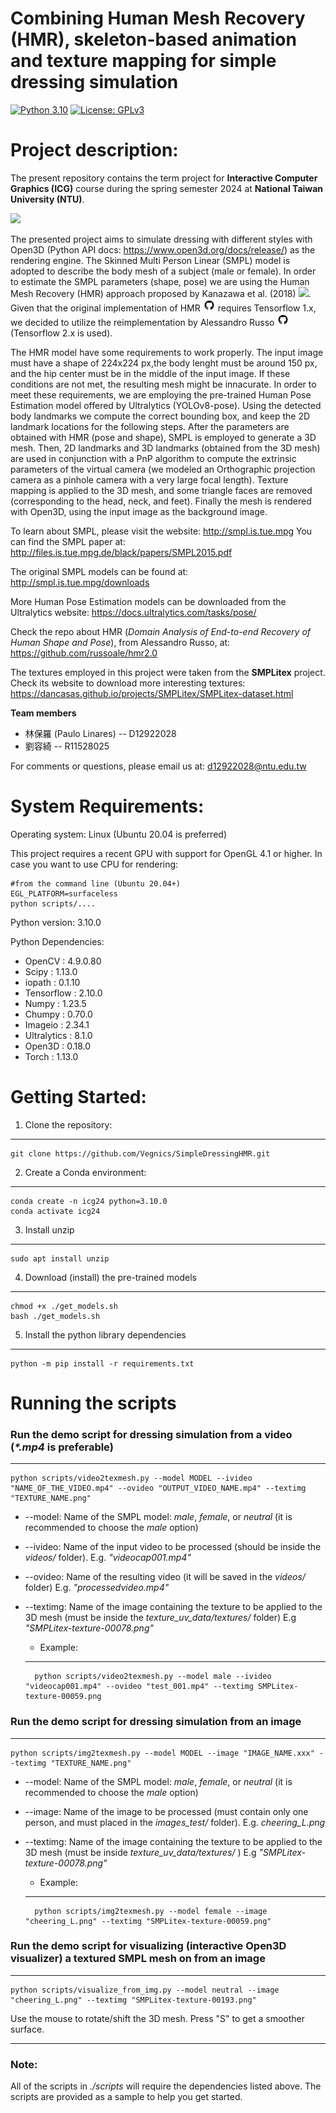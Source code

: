# Combining Human Mesh Recovery (HMR), skeleton-based animation and texture mapping for simple dressing simulation

[![Python 3.10](https://img.shields.io/badge/python-+3.10-blue.svg)]()
[![License: GPLv3](https://img.shields.io/badge/License-GPLv3-yellow.svg)](LICENSE)

Project description:
========
The present repository contains the term project for **Interactive Computer Graphics (ICG)** course during the spring semester 2024 at **National Taiwan University (NTU)**.

<img src="./imgs/results_1.gif" height="400">

The presented project aims to simulate dressing with different styles with Open3D (Python API docs: https://www.open3d.org/docs/release/) as the rendering engine. The Skinned Multi Person Linear (SMPL) model is adopted to describe the body mesh of a subject (male or female). In order to estimate the SMPL parameters (shape, pose) we are using the Human Mesh Recovery (HMR) approach proposed by Kanazawa et al. (2018) <a href="https://openaccess.thecvf.com/content_cvpr_2018/html/Kanazawa_End-to-End_Recovery_of_CVPR_2018_paper.html" alt="Releases"><img src="https://img.shields.io/badge/[paper]-8A2BE2"/></a>. Given that the original implementation of HMR <a href="https://github.com/akanazawa/hmr" alt="Forks"><img src="imgs/github.png" alt="drawing" width=20/></a> requires Tensorflow 1.x, we decided to utilize the reimplementation by Alessandro Russo <a href="https://github.com/russoale/hmr2.0" alt="Forks"><img src="imgs/github.png" alt="drawing" width=20/></a> (Tensorflow 2.x is used). 

The HMR model have some requirements to work properly. The input image must have a shape of 224x224 px,the body lenght must be around 150 px, and the hip center must be in the middle of the input image. If these conditions are not met, the resulting mesh might be innacurate. In order to meet these requirements, we are employing the pre-trained Human Pose Estimation model offered by Ultralytics (YOLOv8-pose). Using the detected body landmarks we compute the correct bounding box, and keep the 2D landmark locations for the following steps.  After the parameters are obtained with HMR (pose and shape), SMPL is employed to generate a 3D mesh. Then, 2D landmarks and 3D landmarks (obtained from the 3D mesh) are used in conjunction with a PnP algorithm to compute the extrinsic parameters of the virtual camera (we modeled an Orthographic projection camera as a pinhole camera with a very large focal length). Texture mapping is applied to the 3D mesh, and some triangle faces are removed (corresponding to the head, neck, and feet). Finally the mesh is rendered with Open3D, using the input image as the background image.   


To learn about SMPL, please visit the website: http://smpl.is.tue.mpg
You can find the SMPL paper at: http://files.is.tue.mpg.de/black/papers/SMPL2015.pdf

The original SMPL models can be found at: http://smpl.is.tue.mpg/downloads

More Human Pose Estimation models can be downloaded from the Ultralytics website: https://docs.ultralytics.com/tasks/pose/

Check the repo about HMR (*Domain Analysis of End-to-end Recovery of Human Shape and Pose*), from Alessandro Russo, at: https://github.com/russoale/hmr2.0

The textures employed in this project were taken from the **SMPLitex** project. Check its website to download more interesting textures: https://dancasas.github.io/projects/SMPLitex/SMPLitex-dataset.html
 



**Team members**
- 林保羅 (Paulo Linares) -- D12922028
- 劉容綺 -- R11528025

For comments or questions, please email us at: d12922028@ntu.edu.tw



System Requirements:
====================
Operating system: Linux (Ubuntu 20.04 is preferred)

This project requires a recent GPU with support for OpenGL 4.1 or higher. In case you want to use CPU for rendering:

	#from the command line (Ubuntu 20.04+)
	EGL_PLATFORM=surfaceless
	python scripts/....

Python version: 3.10.0

Python Dependencies:
- OpenCV		: 4.9.0.80
- Scipy			: 1.13.0
- iopath		: 0.1.10
- Tensorflow	: 2.10.0
- Numpy			: 1.23.5
- Chumpy		: 0.70.0
- Imageio		: 2.34.1
- Ultralytics	: 8.1.0
- Open3D		: 0.18.0
- Torch			: 1.13.0


Getting Started:
================

1. Clone the repository:
--------------------
	git clone https://github.com/Vegnics/SimpleDressingHMR.git


2. Create a Conda environment:
----------------------
	conda create -n icg24 python=3.10.0
	conda activate icg24

3. Install unzip
-------------------------
	sudo apt install unzip

4. Download (install) the pre-trained models
----------------------
	chmod +x ./get_models.sh
	bash ./get_models.sh

5. Install the python library dependencies
----------------------
	python -m pip install -r requirements.txt

Running the scripts
=======================
###  Run the demo script for dressing simulation from a video (_*.mp4_ is preferable)
------------------------
	python scripts/video2texmesh.py --model MODEL --ivideo "NAME_OF_THE_VIDEO.mp4" --ovideo "OUTPUT_VIDEO_NAME.mp4" --textimg "TEXTURE_NAME.png"

* --model: Name of the SMPL model: *male*, *female*, or  *neutral* (it is recommended to choose the *male* option)

* --ivideo: Name of the input video to be processed (should be inside the _videos/_  folder). E.g. *"videocap001.mp4"*

* --ovideo: Name of the resulting video (it will be saved in the _videos/_ folder) E.g. *"processedvideo.mp4"*

* --textimg: Name of the image containing the texture to be applied to the 3D mesh (must be inside the *texture_uv_data/textures/* folder) E.g *"SMPLitex-texture-00078.png"*

	* Example: 
	------------	
		python scripts/video2texmesh.py --model male --ivideo "videocap001.mp4" --ovideo "test_001.mp4" --textimg SMPLitex-texture-00059.png


###  Run the demo script for dressing simulation from an image
-------------------
	python scripts/img2texmesh.py --model MODEL --image "IMAGE_NAME.xxx" --textimg "TEXTURE_NAME.png"

* --model: 	Name of the SMPL model: *male*, *female*, or  *neutral* (it is recommended to choose the *male* option)

* --image: Name of the image to be processed (must contain only one person, and must placed in the *images_test/* folder). E.g. *cheering_L.png*

* --textimg: Name of the image containing the texture to be applied to the 3D mesh (must be inside *texture_uv_data/textures/* ) E.g *"SMPLitex-texture-00078.png"*

	* Example:
	------------
		python scripts/img2texmesh.py --model female --image "cheering_L.png" --textimg "SMPLitex-texture-00059.png"

###  Run the demo script for visualizing (interactive Open3D visualizer) a textured SMPL mesh on from an image
-------------------

	python scripts/visualize_from_img.py --model neutral --image "cheering_L.png" --textimg "SMPLitex-texture-00193.png"

Use the mouse to rotate/shift the 3D mesh. Press "S" to get a smoother surface.

--------------------------------
### Note:
All of the scripts in _./scripts_  will require the dependencies listed above. The scripts are provided as a sample to help you get started. 

